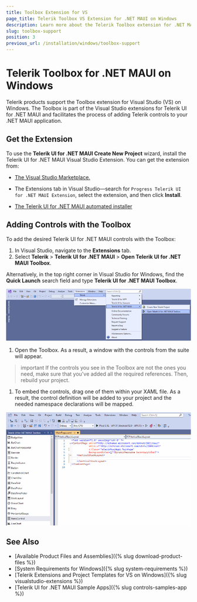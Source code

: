 ```yaml
---
title: Toolbox Extension for VS
page_title: Telerik Toolbox VS Extension for .NET MAUI on Windows
description: Learn more about the Telerik Toolbox extension for .NET MAUI on Windows and how to use the toolbox with the Telerik UI for .NET MAUI library.
slug: toolbox-support
position: 3
previous_url: /installation/windows/toolbox-support
---
```


# Telerik Toolbox for .NET MAUI on Windows

Telerik products support the Toolbox extension for Visual Studio (VS) on Windows. The Toolbox is part of the Visual Studio extensions for Telerik UI for .NET MAUI and facilitates the process of adding Telerik controls to your .NET MAUI application.

## Get the Extension

To use the **Telerik UI for .NET MAUI Create New Project** wizard, install the Telerik UI for .NET MAUI Visual Studio Extension. You can get the extension from:

* <a href="https://marketplace.visualstudio.com/items?itemName=TelerikInc.ProgressTelerikMAUIExtensions" target="_blank">The Visual Studio Marketplace.</a>

* The Extensions tab in Visual Studio&mdash;search for `Progress Telerik UI for .NET MAUI Extension`, select the extension, and then click **Install**.

* [The Telerik UI for .NET MAUI automated installer]()


## Adding Controls with the Toolbox

To add the desired Telerik UI for .NET MAUI controls with the Toolbox:

1. In Visual Studio, navigate to the **Extensions** tab.
1. Select **Telerik** > **Telerik UI for .NET MAUI** > **Open Telerik UI for .NET MAUI Toolbox**.

  Alternatively, in the top right corner in Visual Studio for Windows, find the **Quick Launch** search field and type **Telerik UI for .NET MAUI Toolbox**.

  ![VS Extensions dialog with the path of selected options showing the Open Telerik UI for .NET MAUI Toolbox](images/enabled_toolbox.png)

1. Open the Toolbox. As a result, a window with the controls from the suite will appear.

  >important If the controls you see in the Toolbox are not the ones you need, make sure that you've added all the required references. Then, rebuild your project.

1. To embed the controls, drag one of them within your XAML file. As a result, the control definition will be added to your project and the needed namespace declarations will be mapped.

  ![Adding Telerik .NET MAUI controls from the Toolbox by dragging and dropping](images/maui_toolbox.gif)

## See Also

* [Available Product Files and Assemblies]({% slug download-product-files %})
* [System Requirements for Windows]({% slug system-requirements %})
* [Telerik Extensions and Project Templates for VS on Windows]({% slug visualstudio-extensions %})
* [Telerik UI for .NET MAUI Sample Apps]({% slug controls-samples-app %})
